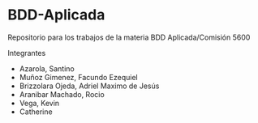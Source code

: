 # BDD-Aplicada
Repositorio para los trabajos de la materia BDD Aplicada/Comisión 5600

Integrantes
- Azarola, Santino
- Muñoz Gimenez, Facundo Ezequiel
- Brizzolara Ojeda, Adriel Maximo de Jesús
- Aranibar Machado, Rocio 
- Vega, Kevin
- Catherine
